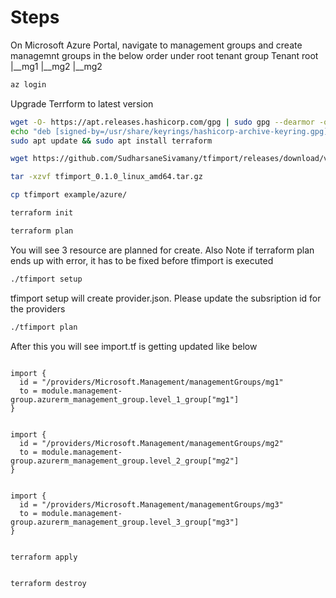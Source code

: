 # Steps 

On Microsoft Azure Portal, navigate to management groups and create managemnt groups in the below order under root tenant group
Tenant root
|__mg1
   |__mg2
      |__mg2

```bash
az login
```

Upgrade Terrform to latest version

```bash
wget -O- https://apt.releases.hashicorp.com/gpg | sudo gpg --dearmor -o /usr/share/keyrings/hashicorp-archive-keyring.gpg
echo "deb [signed-by=/usr/share/keyrings/hashicorp-archive-keyring.gpg] https://apt.releases.hashicorp.com $(lsb_release -cs) main" | sudo tee /etc/apt/sources.list.d/hashicorp.list
sudo apt update && sudo apt install terraform

```

```bash
wget https://github.com/SudharsaneSivamany/tfimport/releases/download/v0.1.0/tfimport_0.1.0_linux_amd64.tar.gz

tar -xzvf tfimport_0.1.0_linux_amd64.tar.gz 

cp tfimport example/azure/

terraform init

terraform plan   
```

You will see 3 resource are planned for create. Also Note if terraform plan ends up with error, it has to be fixed before tfimport is executed 

```bash
./tfimport setup

```

tfimport setup will create provider.json. Please update the subsription id for the providers


```bash
./tfimport plan
```


After this you will see import.tf is getting updated like below 
```hcl

import {
  id = "/providers/Microsoft.Management/managementGroups/mg1"
  to = module.management-group.azurerm_management_group.level_1_group["mg1"]
}


import {
  id = "/providers/Microsoft.Management/managementGroups/mg2"
  to = module.management-group.azurerm_management_group.level_2_group["mg2"]
}


import {
  id = "/providers/Microsoft.Management/managementGroups/mg3"
  to = module.management-group.azurerm_management_group.level_3_group["mg3"]
}


```

```bash
terraform apply


terraform destroy
```




